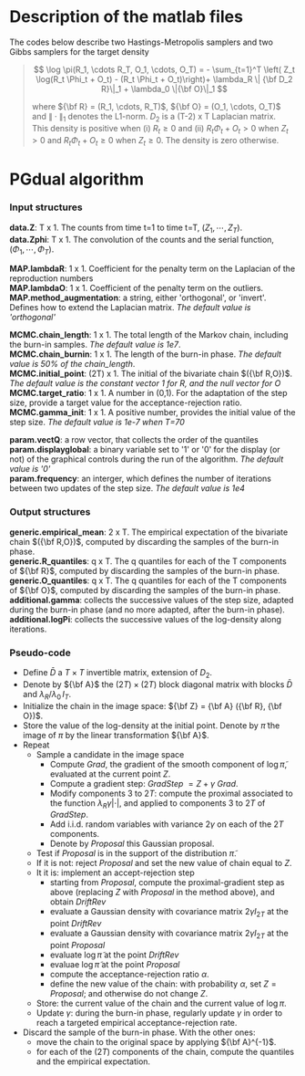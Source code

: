     
# Description of the matlab files

The codes below describe two Hastings-Metropolis samplers and two Gibbs samplers for the target density
  > $$ \log \pi(R_1, \cdots R_T, O_1, \cdots, O_T) =  - \sum_{t=1}^T \left( Z_t  \log(R_t \Phi_t + O_t) - (R_t \Phi_t + O_t)\right)+ \lambda_R \| {\bf D_2 R}\|_1 + \lambda_0 \|{\bf O}\|_1 $$
  > 
  > where ${\bf R} = (R_1, \cdots, R_T)$, ${\bf O} = (O_1, \cdots, O_T)$ and $\|\cdot\|_1$ denotes the L1-norm.   $D_2$ is a (T-2) x T Laplacian matrix.    
  > This density is positive when (i) $R_t \geq 0$ and (ii) $R_t\Phi_t+ O_t > 0$ when $Z_t >0$ and $R_t \Phi_t + O_t \geq 0$ when $Z_t \geq 0$.  The density is zero otherwise.
# PGdual algorithm

### Input structures 

**data.Z**: T x 1.  The counts from time t=1 to time t=T, $(Z_1, \cdots, Z_T)$.    
**data.Zphi**: T x 1. The convolution of the counts and the serial function, $(\Phi_1, \cdots, \Phi_T)$.  

**MAP.lambdaR**: 1 x 1. Coefficient for the penalty term on the Laplacian of the reproduction numbers  
**MAP.lambdaO**: 1 x 1. Coefficient of the penalty term on the outliers.  
**MAP.method_augmentation**: a string, either 'orthogonal', or 'invert'. Defines how to extend the Laplacian matrix.  *The default value is 'orthogonal'*

**MCMC.chain_length**: 1 x 1. The total length of the Markov chain, including the burn-in samples.  *The default value is 1e7*.  
**MCMC.chain_burnin**: 1 x 1. The length of the burn-in phase.  *The default value is 50% of the chain_length*.  
**MCMC.initial_point**: (2T) x 1. The initial of the bivariate chain $({\bf R,O})$.  *The default value is the constant vector 1 for R, and the null vector for O*  
**MCMC.target_ratio**: 1 x 1. A number in (0,1). For the adaptation of the step size, provide a target value for the acceptance-rejection ratio.  
**MCMC.gamma_init**: 1 x 1. A positive number, provides the initial value of the step size.  *The default value is 1e-7 when T=70*

**param.vectQ**: a row vector, that collects the order of the quantiles    
**param.displayglobal**: a binary variable set to '1' or '0' for the display (or not) of the graphical controls during the run of the algorithm.  *The default value is '0'*  
**param.frequency**: an interger, which defines the number of iterations between two updates of the step size.  *The default value is 1e4*


### Output structures
**generic.empirical_mean**: 2 x T. The empirical expectation of the bivariate chain $({\bf R,O})$, computed by discarding the samples of the burn-in phase.  
**generic.R_quantiles**: q x T. The q quantiles for each of the T components of ${\bf R}$,  computed by discarding the samples of the burn-in phase.  
**generic.O_quantiles**: q x T. The q quantiles for each of the T components of ${\bf O}$,  computed by discarding the samples of the burn-in phase.  
**additional.gamma**: collects the successive values of the step size, adapted during the burn-in phase (and no more adapted, after the burn-in phase).  
**additional.logPi**: collects the successive values of the log-density along iterations.   


### Pseudo-code
* Define $\bar D$ a $T \times T$ invertible matrix, extension of $D_2$. 
* Denote by ${\bf A}$ the $(2T) \times (2T)$ block diagonal matrix with blocks $\bar D$ and $\lambda_R/\lambda_0  \, I_T$.  
* Initialize the chain in the image space: ${\bf Z} = {\bf A} ({\bf R}, {\bf O})$.
* Store the value of the log-density at the initial point. Denote by $\tilde \pi$ the image of $\pi$ by the linear transformation ${\bf A}$.
* Repeat
  * Sample a candidate in the image space 
    * Compute *Grad*, the gradient of the smooth component of $\log \tilde \pi$, evaluated at the current point $Z$.
    * Compute a gradient step: *GradStep* $= Z +\gamma$ *Grad*.
    * Modify components $3$ to $2T$: compute the proximal associated to the function $\lambda_R \gamma |\cdot|$, and applied to components $3$ to $2T$ of *GradStep*.
    * Add i.i.d. random variables with variance $2 \gamma$ on each of the $2T$ components. 
    * Denote by *Proposal* this Gaussian proposal. 
  * Test if *Proposal* is in the support of the distribution $\tilde \pi$.
  * If it is not: reject *Proposal* and set the new value of chain equal to $Z$.
  * It it is: implement an accept-rejection step
    * starting from *Proposal*, compute the proximal-gradient step as above (replacing $Z$ with *Proposal* in the method above), and obtain *DriftRev*
    * evaluate a Gaussian density with covariance matrix $2 \gamma I_{2T}$ at the point *DriftRev*
    * evaluate a Gaussian density with covariance matrix $2 \gamma I_{2T}$ at the point *Proposal*
    * evaluate $\log \tilde \pi$ at the point *DriftRev*
    * evaluae $\log \tilde \pi$ at the point *Proposal*
    * compute the acceptance-rejection ratio $\alpha$.
    * define the new value of the chain: with probability $\alpha$, set $Z = Proposal$; and otherwise do not change $Z$.
  * Store: the current value of the chain and the current value of $\log \pi$.
  * Update $\gamma$: during the burn-in phase, regularly update $\gamma$ in order to reach a targeted empirical acceptance-rejection rate.
* Discard the sample of the burn-in phase. With the other ones: 
  * move the chain to the original space by applying ${\bf A}^{-1}$.
  * for each of the $(2T)$ components of the chain, compute the quantiles and the empirical expectation. 



